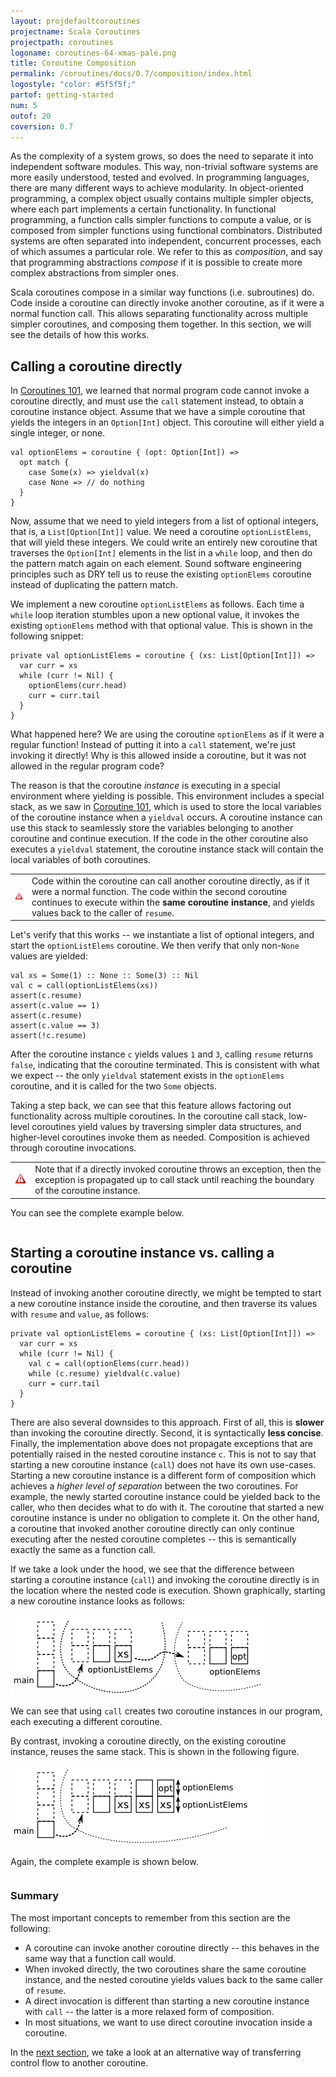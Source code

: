 ```yaml
---
layout: projdefaultcoroutines
projectname: Scala Coroutines
projectpath: coroutines
logoname: coroutines-64-xmas-pale.png
title: Coroutine Composition
permalink: /coroutines/docs/0.7/composition/index.html
logostyle: "color: #5f5f5f;"
partof: getting-started
num: 5
outof: 20
coversion: 0.7
---
```



As the complexity of a system grows,
so does the need to separate it into independent software modules.
This way, non-trivial software systems are more easily understood,
tested and evolved.
In programming languages,
there are many different ways to achieve modularity.
In object-oriented programming,
a complex object usually contains multiple simpler objects,
where each part implements a certain functionality.
In functional programming,
a function calls simpler functions to compute a value,
or is composed from simpler functions using functional combinators.
Distributed systems are often separated into
independent, concurrent processes,
each of which assumes a particular role.
We refer to this as *composition*,
and say that programming abstractions *compose*
if it is possible to create more complex abstractions from simpler ones.

Scala coroutines compose
in a similar way functions (i.e. subroutines) do.
Code inside a coroutine can directly invoke another coroutine,
as if it were a normal function call.
This allows separating functionality across multiple simpler coroutines,
and composing them together.
In this section, we will see the details of how this works.


## Calling a coroutine directly

In [Coroutines 101](../101/),
we learned that normal program code cannot invoke a coroutine directly,
and must use the `call` statement instead,
to obtain a coroutine instance object.
Assume that we have a simple coroutine that yields
the integers in an `Option[Int]` object.
This coroutine will either yield a single integer, or none.

    val optionElems = coroutine { (opt: Option[Int]) =>
      opt match {
        case Some(x) => yieldval(x)
        case None => // do nothing
      }
    }

Now, assume that we need to yield integers from a list of optional integers,
that is, a `List[Option[Int]]` value.
We need a coroutine `optionListElems`, that will yield these integers.
We could write an entirely new coroutine that traverses the `Option[Int]`
elements in the list in a `while` loop,
and then do the pattern match again on each element.
Sound software engineering principles such as DRY
tell us to reuse the existing `optionElems` coroutine instead
of duplicating the pattern match.

We implement a new coroutine `optionListElems` as follows.
Each time a `while` loop iteration stumbles upon a new optional value,
it invokes the existing `optionElems` method with that optional value.
This is shown in the following snippet:

    private val optionListElems = coroutine { (xs: List[Option[Int]]) =>
      var curr = xs
      while (curr != Nil) {
        optionElems(curr.head)
        curr = curr.tail
      }
    }

What happened here?
We are using the coroutine `optionElems` as if it were a regular function!
Instead of putting it into a `call` statement,
we're just invoking it directly!
Why is this allowed inside a coroutine,
but it was not allowed in the regular program code?

The reason is that the coroutine *instance* is executing in a special environment
where yielding is possible.
This environment includes a special stack, as we saw in [Coroutine 101](../101/),
which is used to store the local variables of the coroutine instance
when a `yieldval` occurs.
A coroutine instance can use this stack to seamlessly store
the variables belonging to another coroutine and continue execution.
If the code in the other coroutine also executes a `yieldval` statement,
the coroutine instance stack will contain the local variables of both coroutines.

<table class="docs-tip">
<td><img src="/resources/images/warning.png"/></td>
<td>
Code within the coroutine can call another coroutine directly,
as if it were a normal function.
The code within the second coroutine continues to execute within
the <b>same coroutine instance</b>,
and yields values back to the caller of <code>resume</code>.
</td>
</table>

Let's verify that this works -- we instantiate a list of optional integers,
and start the `optionListElems` coroutine.
We then verify that only non-`None` values are yielded:

    val xs = Some(1) :: None :: Some(3) :: Nil
    val c = call(optionListElems(xs))
    assert(c.resume)
    assert(c.value == 1)
    assert(c.resume)
    assert(c.value == 3)
    assert(!c.resume)

After the coroutine instance `c` yields values `1` and `3`,
calling `resume` returns `false`, indicating that the coroutine terminated.
This is consistent with what we expect -- the only `yieldval` statement
exists in the `optionElems` coroutine, and it is called for the two `Some` objects.

Taking a step back,
we can see that this feature allows factoring out functionality
across multiple coroutines.
In the coroutine call stack,
low-level coroutines yield values by traversing simpler data structures,
and higher-level coroutines invoke them as needed.
Composition is achieved through coroutine invocations.

<table class="docs-tip">
<td><img src="/resources/images/warning.png"/></td>
<td>
Note that if a directly invoked coroutine throws an exception,
then the exception is propagated up to call stack until
reaching the boundary of the coroutine instance.
</td>
</table>

You can see the complete example below.

<div>
<pre id="examplebox-1">
</pre>
</div>
<script>
  setContent(
    "examplebox-1",
    "https://api.github.com/repos/storm-enroute/coroutines/contents/src/test/scala/org/examples/Composition.scala",
    null,
    "raw",
    "https://github.com/storm-enroute/coroutines/blob/master/src/test/scala/org/examples/Composition.scala");
</script>


## Starting a coroutine instance vs. calling a coroutine

Instead of invoking another coroutine directly,
we might be tempted to start a new coroutine instance inside the coroutine,
and then traverse its values with `resume` and `value`, as follows:

    private val optionListElems = coroutine { (xs: List[Option[Int]]) =>
      var curr = xs
      while (curr != Nil) {
        val c = call(optionElems(curr.head))
        while (c.resume) yieldval(c.value)
        curr = curr.tail
      }
    }

There are also several downsides to this approach.
First of all, this is **slower** than invoking the coroutine directly.
Second, it is syntactically **less concise**.
Finally, the implementation above does not propagate exceptions
that are potentially raised in the nested coroutine instance `c`.
This is not to say that starting a new coroutine instance (`call`)
does not have its own use-cases.
Starting a new coroutine instance is a different form of composition
which achieves a *higher level of separation* between the two coroutines.
For example, the newly started coroutine instance
could be yielded back to the caller,
who then decides what to do with it.
The coroutine that started a new coroutine instance
is under no obligation to complete it.
On the other hand,
a coroutine that invoked another coroutine directly
can only continue executing after the nested coroutine completes --
this is semantically exactly the same as a function call.

If we take a look under the hood,
we see that the difference between starting a coroutine instance (`call`)
and invoking the coroutine directly
is in the location where the nested code is execution.
Shown graphically,
starting a new coroutine instance looks as follows:

![ ](/resources/images/invoke4.png)

We can see that using `call` creates two coroutine instances in our program,
each executing a different coroutine.

By contrast,
invoking a coroutine directly, on the existing coroutine instance,
reuses the same stack.
This is shown in the following figure.

![ ](/resources/images/invoke5.png)

Again, the complete example is shown below.

<div>
<pre id="examplebox-2">
</pre>
</div>
<script>
  setContent(
    "examplebox-2",
    "https://api.github.com/repos/storm-enroute/coroutines/contents/src/test/scala/org/examples/CompositionCall.scala",
    null,
    "raw",
    "https://github.com/storm-enroute/coroutines/blob/master/src/test/scala/org/examples/CompositionCall.scala");
</script>


### Summary

The most important concepts to remember from this section are the following:

- A coroutine can invoke another coroutine directly --
  this behaves in the same way that a function call would.
- When invoked directly, the two coroutines share the same coroutine instance,
  and the nested coroutine yields values back to the same caller of `resume`.
- A direct invocation is different than starting a new coroutine instance with `call` --
  the latter is a more relaxed form of composition.
- In most situations, we want to use direct coroutine invocation inside a coroutine.

In the [next section](../control-transfer/),
we take a look at an alternative way of transferring control flow to another coroutine.
